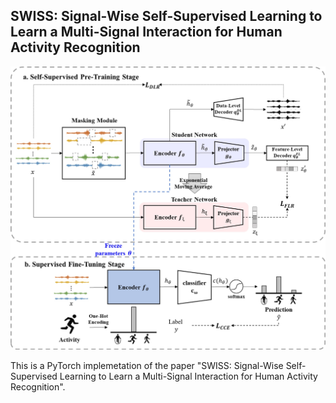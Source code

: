 ## SWISS: Signal-Wise Self-Supervised Learning to Learn a Multi-Signal Interaction for Human Activity Recognition

![SWISS](./SWISS_framework.jpg)

This is a PyTorch implemetation of the paper "SWISS: Signal-Wise Self-Supervised Learning to Learn a Multi-Signal Interaction for Human Activity Recognition".

